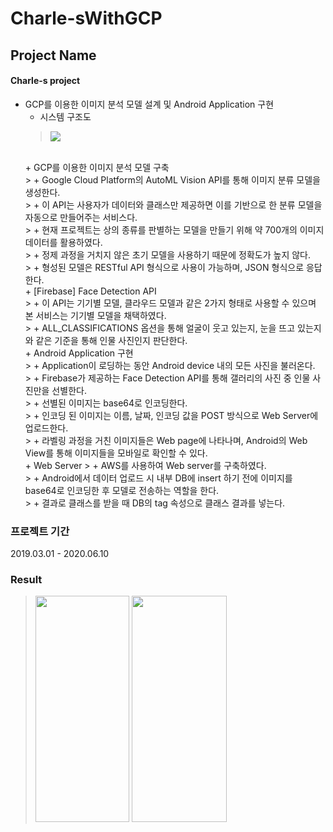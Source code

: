 # Charle-sWithGCP

## Project Name
#### Charle-s project
* GCP를 이용한 이미지 분석 모델 설계 및 Android Application 구현
  + 시스템 구조도
  > <img src="./img/system.jpg">
  </br>
  + GCP를 이용한 이미지 분석 모델 구축 </br>
  > + Google Cloud Platform의 AutoML Vision API를 통해 이미지 분류 모델을 생성한다. </br>
  > + 이 API는 사용자가 데이터와 클래스만 제공하면 이를 기반으로 한 분류 모델을 자동으로 만들어주는 서비스다. </br>
  > + 현재 프로젝트는 상의 종류를 판별하는 모델을 만들기 위해 약 700개의 이미지 데이터를 활용하였다. </br>
  > + 정제 과정을 거치지 않은 초기 모델을 사용하기 때문에 정확도가 높지 않다. </br>
  > + 형성된 모델은 RESTful API 형식으로 사용이 가능하며, JSON 형식으로 응답한다. </br>
  + [Firebase] Face Detection API </br>
  > + 이 API는 기기별 모델, 클라우드 모델과 같은 2가지 형태로 사용할 수 있으며 본 서비스는 기기별 모델을 채택하였다. </br>
  > + ALL_CLASSIFICATIONS 옵션을 통해 얼굴이 웃고 있는지, 눈을 뜨고 있는지와 같은 기준을 통해 인물 사진인지 판단한다. </br>
  + Android Application 구현 </br>
  > + Application이 로딩하는 동안 Android device 내의 모든 사진을 불러온다. </br>
  > + Firebase가 제공하는 Face Detection API를 통해 갤러리의 사진 중 인물 사진만을 선별한다. </br>
  > + 선별된 이미지는 base64로 인코딩한다. </br>
  > + 인코딩 된 이미지는 이름, 날짜, 인코딩 값을 POST 방식으로 Web Server에 업로드한다. </br>
  > + 라벨링 과정을 거친 이미지들은 Web page에 나타나며, Android의 Web View를 통해 이미지들을 모바일로 확인할 수 있다. </br>
  + Web Server
  > + AWS를 사용하여 Web server를 구축하였다. </br>
  > + Android에서 데이터 업로드 시 내부 DB에 insert 하기 전에 이미지를 base64로 인코딩한 후 모델로 전송하는 역할을 한다. </br>
  > + 결과로 클래스를 받을 때 DB의 tag 속성으로 클래스 결과를 넣는다. </br>
  
### 프로젝트 기간
2019.03.01 - 2020.06.10
</br>

### Result
> <img src="./img/loading.jpg" width="150" height="362">
> <img src="./img/main.jpg" width="152" height="362">
</br>
</br>


  
